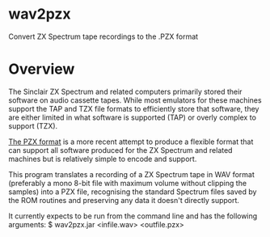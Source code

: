 # wav2pzx
Convert ZX Spectrum tape recordings to the .PZX format

# Overview
The Sinclair ZX Spectrum and related computers primarily stored their software on audio cassette tapes. While most emulators for these machines support the TAP and TZX file formats to efficiently store that software, they are either limited in what software is supported (TAP) or overly complex to support (TZX).

[The PZX format](http://zxds.raxoft.cz/pzx.html) is a more recent attempt to produce a flexible format that can support all software produced for the ZX Spectrum and related machines but is relatively simple to encode and support.

This program translates a recording of a ZX Spectrum tape in WAV format (preferably a mono 8-bit file with maximum volume without clipping the samples) into a PZX file, recognising the standard Spectrum files saved by the ROM routines and preserving any data it doesn't directly support.

It currently expects to be run from the command line and has the following arguments:
$ wav2pzx.jar <infile.wav> <outfile.pzx>
